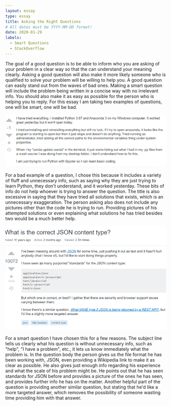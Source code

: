 ```yaml
---
layout: essay
type: essay
title: Asking the Right Questions
# All dates must be YYYY-MM-DD format!
date: 2020-01-29
labels:
  - Smart Questions
  - StackOverflow
---
```


  The goal of a good question is to be able to inform who you are asking of your problem in a clear way so that the can understand your meaning clearly. Asking a good question will also make it more likely someone who is qualified to solve your problem will be willing to help you. A good question can easily stand out from the waves of bad ones. Making a smart question will include the problem being written in a concise way with no irrelevant info. You should also make it as easy as possible for the person who is helping you to reply. For this essay I am taking two examples of questions, one will be smart, one will be bad.
  
<img class="ui large left floated image" src="../images/stackbad.PNG">

  For a bad example of a question, I chose this because it includes a variety of fluff and unnecessary info, such as saying why they are just trying to learn Python, they don't understand, and it worked yesterday. These bits of info do not help whoever is trying to answer the question. The title is also excessive in saying that they have tried all solutions that exists, which is an unnecessary exaggeration. The person asking also does not include any pictures other than the code he is trying to run. Providing pictures of his attempted solutions or even explaining what solutions he has tried besides two would be a much better help.
  
 <img class="ui large left floated image" src="../images/stackgood.PNG">
 
  For a smart question I have chosen this for a few reasons. The subject line tells us clearly what his question is without unnecessary info, such as "help", "I have a problem", etc., it lets us know immediately what the problem is. In the question body the person gives us the file format he has been working with, JSON, even providing a Wikipedia link to make it as clear as possible. He also gives just enough info regarding his experience and what the scale of his problem might be. He points out that he has seen standards for JSON before and provides a picture of the ones he has seen, and provides further info he has on the matter. Another helpful part of the question is providing another similar question, but stating that he'd like a more targeted answer, which removes the possibility of someone wasting time providing him with that answer.
